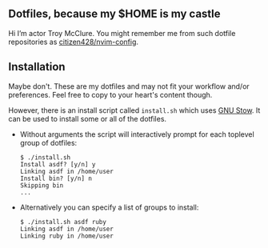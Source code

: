 ## Dotfiles, because my \$HOME is my castle

Hi I’m actor Troy McClure. You might remember me from such dotfile repositories as [citizen428/nvim-config](https://git.sr.ht/~citizen428/nvim-config).

## Installation

Maybe don't. These are my dotfiles and may not fit your workflow and/or preferences. Feel free to copy to your heart's content though.

However, there is an install script called `install.sh` which uses [GNU Stow](https://www.gnu.org/software/stow/). It can be used to install some or all of the dotfiles.

* Without arguments the script will interactively prompt for each toplevel group of dotfiles:
    ```
    $ ./install.sh
    Install asdf? [y/n] y
    Linking asdf in /home/user
    Install bin? [y/n] n
    Skipping bin
    ...
    ```
* Alternatively you can specify a list of groups to install:
    ```
    $ ./install.sh asdf ruby
    Linking asdf in /home/user
    Linking ruby in /home/user
    ```
